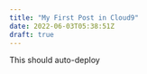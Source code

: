 ```yaml
---
title: "My First Post in Cloud9"
date: 2022-06-03T05:38:51Z
draft: true
---
```


This should auto-deploy

